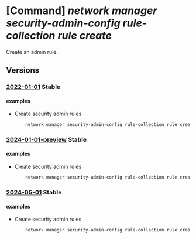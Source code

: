 # [Command] _network manager security-admin-config rule-collection rule create_

Create an admin rule.

## Versions

### [2022-01-01](/Resources/mgmt-plane/L3N1YnNjcmlwdGlvbnMve30vcmVzb3VyY2Vncm91cHMve30vcHJvdmlkZXJzL21pY3Jvc29mdC5uZXR3b3JrL25ldHdvcmttYW5hZ2Vycy97fS9zZWN1cml0eWFkbWluY29uZmlndXJhdGlvbnMve30vcnVsZWNvbGxlY3Rpb25zL3t9L3J1bGVzL3t9/2022-01-01.xml) **Stable**

<!-- mgmt-plane /subscriptions/{}/resourcegroups/{}/providers/microsoft.network/networkmanagers/{}/securityadminconfigurations/{}/rulecollections/{}/rules/{} 2022-01-01 -->

#### examples

- Create security admin rules
    ```bash
        network manager security-admin-config rule-collection rule create --configuration-name "myTestSecurityConfig" --network-manager-name "testNetworkManager" --resource-group "rg1" --rule-collection-name "myTestCollection" --rule-name "SampleAdminRule" --kind "Custom" --protocol "Tcp" --access "Allow" --priority 32 --direction "Inbound" --destinations address-prefix="*" address-prefix-type="IPPrefix"  --dest-port-ranges 22
    ```

### [2024-01-01-preview](/Resources/mgmt-plane/L3N1YnNjcmlwdGlvbnMve30vcmVzb3VyY2Vncm91cHMve30vcHJvdmlkZXJzL21pY3Jvc29mdC5uZXR3b3JrL25ldHdvcmttYW5hZ2Vycy97fS9zZWN1cml0eWFkbWluY29uZmlndXJhdGlvbnMve30vcnVsZWNvbGxlY3Rpb25zL3t9L3J1bGVzL3t9/2024-01-01-preview.xml) **Stable**

<!-- mgmt-plane /subscriptions/{}/resourcegroups/{}/providers/microsoft.network/networkmanagers/{}/securityadminconfigurations/{}/rulecollections/{}/rules/{} 2024-01-01-preview -->

#### examples

- Create security admin rules
    ```bash
        network manager security-admin-config rule-collection rule create --configuration-name "myTestSecurityConfig" --network-manager-name "TestNetworkManager" --resource-group "rg1" --rule-collection-name "myTestCollection" --rule-name "SampleAdminRule" --kind "Custom" --protocol "Tcp" --access "Allow" --priority 32 --direction "Inbound" --destinations address-prefix="*" address-prefix-type="IPPrefix"  --dest-port-ranges 22
    ```

### [2024-05-01](/Resources/mgmt-plane/L3N1YnNjcmlwdGlvbnMve30vcmVzb3VyY2Vncm91cHMve30vcHJvdmlkZXJzL21pY3Jvc29mdC5uZXR3b3JrL25ldHdvcmttYW5hZ2Vycy97fS9zZWN1cml0eWFkbWluY29uZmlndXJhdGlvbnMve30vcnVsZWNvbGxlY3Rpb25zL3t9L3J1bGVzL3t9/2024-05-01.xml) **Stable**

<!-- mgmt-plane /subscriptions/{}/resourcegroups/{}/providers/microsoft.network/networkmanagers/{}/securityadminconfigurations/{}/rulecollections/{}/rules/{} 2024-05-01 -->

#### examples

- Create security admin rules
    ```bash
        network manager security-admin-config rule-collection rule create --configuration-name "myTestSecurityConfig" --network-manager-name "TestNetworkManager" --resource-group "rg1" --rule-collection-name "myTestCollection" --rule-name "SampleAdminRule" --kind "Custom" --protocol "Tcp" --access "Allow" --priority 32 --direction "Inbound" --destinations address-prefix="*" address-prefix-type="IPPrefix"  --dest-port-ranges 22
    ```
